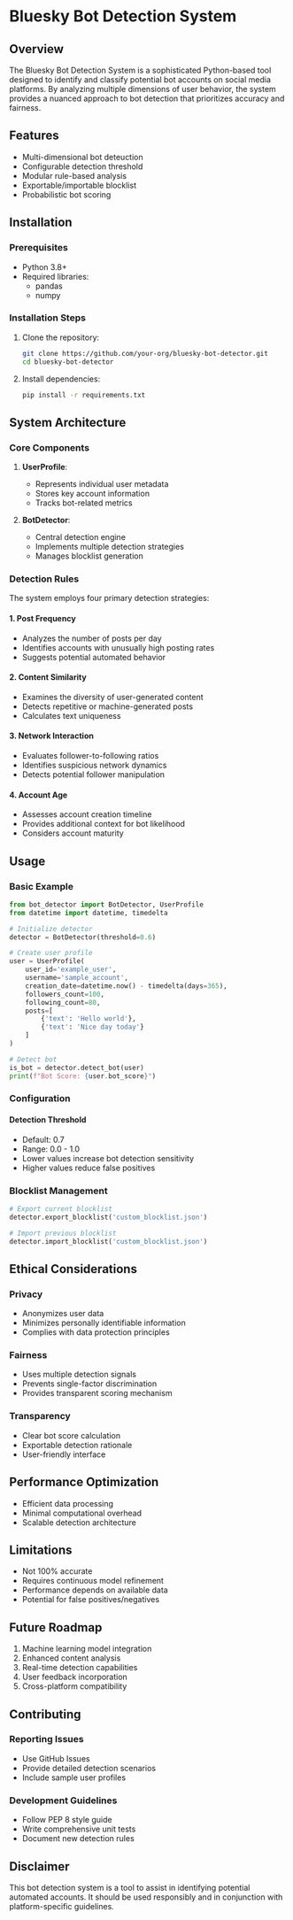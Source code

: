 # Bluesky Bot Detection System

## Overview

The Bluesky Bot Detection System is a sophisticated Python-based tool designed to identify and classify potential bot accounts on social media platforms. By analyzing multiple dimensions of user behavior, the system provides a nuanced approach to bot detection that prioritizes accuracy and fairness.

## Features

- Multi-dimensional bot deteuction
- Configurable detection threshold
- Modular rule-based analysis
- Exportable/importable blocklist
- Probabilistic bot scoring

## Installation

### Prerequisites

- Python 3.8+
- Required libraries:
  - pandas
  - numpy

### Installation Steps

1. Clone the repository:
   ```bash
   git clone https://github.com/your-org/bluesky-bot-detector.git
   cd bluesky-bot-detector
   ```

2. Install dependencies:
   ```bash
   pip install -r requirements.txt
   ```

## System Architecture

### Core Components

1. **UserProfile**: 
   - Represents individual user metadata
   - Stores key account information
   - Tracks bot-related metrics

2. **BotDetector**: 
   - Central detection engine
   - Implements multiple detection strategies
   - Manages blocklist generation

### Detection Rules

The system employs four primary detection strategies:

#### 1. Post Frequency
- Analyzes the number of posts per day
- Identifies accounts with unusually high posting rates
- Suggests potential automated behavior

#### 2. Content Similarity
- Examines the diversity of user-generated content
- Detects repetitive or machine-generated posts
- Calculates text uniqueness

#### 3. Network Interaction
- Evaluates follower-to-following ratios
- Identifies suspicious network dynamics
- Detects potential follower manipulation

#### 4. Account Age
- Assesses account creation timeline
- Provides additional context for bot likelihood
- Considers account maturity

## Usage

### Basic Example

```python
from bot_detector import BotDetector, UserProfile
from datetime import datetime, timedelta

# Initialize detector
detector = BotDetector(threshold=0.6)

# Create user profile
user = UserProfile(
    user_id='example_user',
    username='sample_account',
    creation_date=datetime.now() - timedelta(days=365),
    followers_count=100,
    following_count=80,
    posts=[
        {'text': 'Hello world'},
        {'text': 'Nice day today'}
    ]
)

# Detect bot
is_bot = detector.detect_bot(user)
print(f"Bot Score: {user.bot_score}")
```

### Configuration

#### Detection Threshold
- Default: 0.7
- Range: 0.0 - 1.0
- Lower values increase bot detection sensitivity
- Higher values reduce false positives

### Blocklist Management

```python
# Export current blocklist
detector.export_blocklist('custom_blocklist.json')

# Import previous blocklist
detector.import_blocklist('custom_blocklist.json')
```

## Ethical Considerations

### Privacy
- Anonymizes user data
- Minimizes personally identifiable information
- Complies with data protection principles

### Fairness
- Uses multiple detection signals
- Prevents single-factor discrimination
- Provides transparent scoring mechanism

### Transparency
- Clear bot score calculation
- Exportable detection rationale
- User-friendly interface

## Performance Optimization

- Efficient data processing
- Minimal computational overhead
- Scalable detection architecture

## Limitations

- Not 100% accurate
- Requires continuous model refinement
- Performance depends on available data
- Potential for false positives/negatives

## Future Roadmap

1. Machine learning model integration
2. Enhanced content analysis
3. Real-time detection capabilities
4. User feedback incorporation
5. Cross-platform compatibility

## Contributing

### Reporting Issues
- Use GitHub Issues
- Provide detailed detection scenarios
- Include sample user profiles

### Development Guidelines
- Follow PEP 8 style guide
- Write comprehensive unit tests
- Document new detection rules

## Disclaimer

This bot detection system is a tool to assist in identifying potential automated accounts. It should be used responsibly and in conjunction with platform-specific guidelines.
